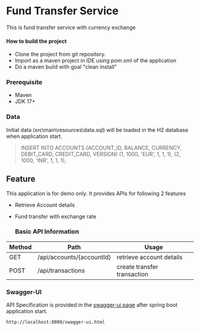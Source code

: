 # Fund Transfer Service

This is fund transfer service with currency exchange

#### How to build the project

- Clone the project from git repository.
- Import as a maven project in IDE using pom.xml of the application
- Do a maven build with goal "clean install"


### Prerequisite
- Maven
- JDK 17+

  
### Data
Initial data (src\main\resources\data.sql) will be loaded in the H2 database when application start.
> INSERT INTO ACCOUNTS (ACCOUNT_ID, BALANCE, CURRENCY, DEBIT_CARD, CREDIT_CARD, VERSION)
> (1, 1000, 'EUR', 1, 1, 1),
> (2, 1000, 'INR', 1, 1, 1);


## Feature
This application is for demo only. It provides APIs for following 2 features
- Retrieve Account details
- Fund transfer with exchange rate

  ### Basic API Information
| Method | Path | Usage |
| --- | --- | --- |
| GET | /api/accounts/{accountId} | retrieve account details |
| POST | /api/transactions | create transfer transaction |


### Swagger-UI
API Specification is provided in the [swagger-ui page](http://localhost:8080/swagger-ui.html) after spring boot application start.
```
http://localhost:8080/swagger-ui.html
```
